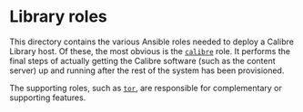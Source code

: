 # Library roles

This directory contains the various Ansible roles needed to deploy a Calibre Library host. Of these, the most obvious is the [`calibre`](calibre/) role. It performs the final steps of actually getting the Calibre software (such as the content server) up and running after the rest of the system has been provisioned.

The supporting roles, such as [`tor`](tor/), are responsible for complementary or supporting features.
